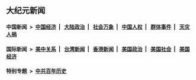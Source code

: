 ## 大纪元新闻

#### 中国新闻 &nbsp;>&nbsp; [中国经济](indexes/ncid283/README.md?02240845) &nbsp;| &nbsp; [大陆政治](indexes/ncid277/README.md?02240845) &nbsp;| &nbsp; [社会万象](indexes/ncid282/README.md?02240845) &nbsp;| &nbsp; [中国人权](indexes/ncid278/README.md?02240845) &nbsp;| &nbsp; [群体事件](indexes/ncid279/README.md?02240845) &nbsp;| &nbsp; [天灾人祸](indexes/ncid280/README.md?02240845)

#### 国际新闻 &nbsp;>&nbsp; [美中关系](indexes/nf1412576/README.md?02240845) &nbsp;| &nbsp; [台湾新闻](indexes/ncid1349361/README.md?02240845) &nbsp;| &nbsp; [香港新闻](indexes/ncid1349362/README.md?02240845) &nbsp;| &nbsp; [美国政治](indexes/ncid1078159/README.md?02240845) &nbsp;| &nbsp; [美国社会](indexes/ncid1078160/README.md?02240845) &nbsp;| &nbsp; [美国经济](indexes/ncid1078158/README.md?02240845)

#### 特别专题 &nbsp;>&nbsp; [中共百年历史](https://github.com/epoch-news/epoch-special/blob/master/README.md?02240845)  
